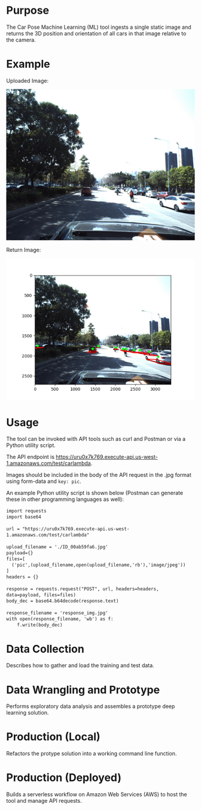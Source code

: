 # Purpose
The Car Pose Machine Learning (ML) tool ingests a single static image and returns the 3D position and orientation of all cars in that image relative to the camera.

# Example
Uploaded Image:

![Uploaded Image](ID_00ab59fa6.jpg)

Return Image:

![Return Image](response_img.jpg)

# Usage
The tool can be invoked with API tools such as curl and Postman or via a Python utility script.

The API endpoint is https://uru0x7k769.execute-api.us-west-1.amazonaws.com/test/carlambda.

Images should be included in the body of the API request in the .jpg format using form-data and `key: pic`.

An example Python utility script is shown below (Postman can generate these in other programming languages as well):

```
import requests
import base64

url = "https://uru0x7k769.execute-api.us-west-1.amazonaws.com/test/carlambda"

upload_filename = './ID_00ab59fa6.jpg'
payload={}
files=[
  ('pic',(upload_filename,open(upload_filename,'rb'),'image/jpeg'))
]
headers = {}

response = requests.request("POST", url, headers=headers, data=payload, files=files)
body_dec = base64.b64decode(response.text)

response_filename = 'response_img.jpg'  
with open(response_filename, 'wb') as f:
    f.write(body_dec)
```

# Data Collection
Describes how to gather and load the training and test data.

# Data Wrangling and Prototype
Performs exploratory data analysis and assembles a prototype deep learning solution.

# Production (Local)
Refactors the protype solution into a working command line function.

# Production (Deployed)
Builds a serverless workflow on Amazon Web Services (AWS) to host the tool and manage API requests.
